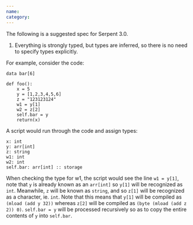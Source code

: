 ```yaml
---
name: 
category: 
---
```


The following is a suggested spec for Serpent 3.0.


1. Everything is strongly typed, but types are inferred, so there is no need to specify types explicitly.

For example, consider the code:

    data bar[6]

    def foo():
        x = 5
        y = [1,2,3,4,5,6]
        z = "123123124"
        w1 = y[1]
        w2 = z[2] 
        self.bar = y
        return(x)

A script would run through the code and assign types:

    x: int
    y: arr[int]
    z: string
    w1: int
    w2: int
    self.bar: arr[int] :: storage

When checking the type for w1, the script would see the line `w1 = y[1]`, note that `y` is already known as an `arr[int]` so `y[1]` will be recognized as `int`. Meanwhile, `z` will be known as `string`, and so `z[1]` will be recognized as a character, ie. `int`. Note that this means that `y[1]` will be compiled as `(mload (add y 32))` whereas `z[2]` will be compiled as `(byte (mload (add z 2)) 0)`. `self.bar = y` will be processed recursively so as to copy the entire contents of `y` into `self.bar`.